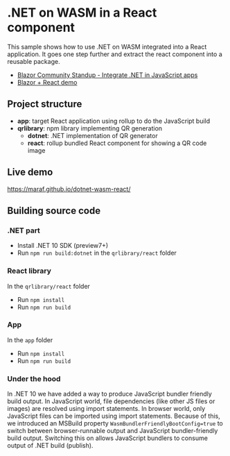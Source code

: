 # .NET on WASM in a React component

This sample shows how to use .NET on WASM integrated into a React application. It goes one step further and extract the react component into a reusable package.

- [Blazor Community Standup - Integrate .NET in JavaScript apps](https://www.youtube.com/watch?v=tAh899Gri4E)
- [Blazor + React demo](https://github.com/maraf/blazor-wasm-react)

## Project structure

- **app**: target React application using rollup to do the JavaScript build
- **qrlibrary**: npm library implementing QR generation
  - **dotnet**: .NET implementation of QR generator
  - **react**: rollup bundled React component for showing a QR code image

## Live demo

https://maraf.github.io/dotnet-wasm-react/

## Building source code

### .NET part

- Install .NET 10 SDK (preview7+)
- Run `npm run build:dotnet` in the `qrlibrary/react` folder

### React library

In the `qrlibrary/react` folder

- Run `npm install`
- Run `npm run build`

### App

In the `app` folder

- Run `npm install`
- Run `npm run build`

### Under the hood

In .NET 10 we have added a way to produce JavaScript bundler friendly build output. In JavaScript world, file dependencies (like other JS files or images) are resolved using import statements.
In browser world, only JavaScript files can be imported using import statements. Because of this, we introduced an MSBuild property `WasmBundlerFriendlyBootConfig=true` to switch between browser-runnable output 
and JavaScript bundler-friendly build output. Switching this on allows JavaScript bundlers to consume output of .NET build (publish).

